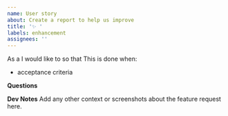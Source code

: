 ```yaml
---
name: User story
about: Create a report to help us improve
title: '✨ '
labels: enhancement
assignees: ''
---
```

As a
I would like to
so that
This is done when:

- acceptance criteria

**Questions**

**Dev Notes**
Add any other context or screenshots about the feature request here.
